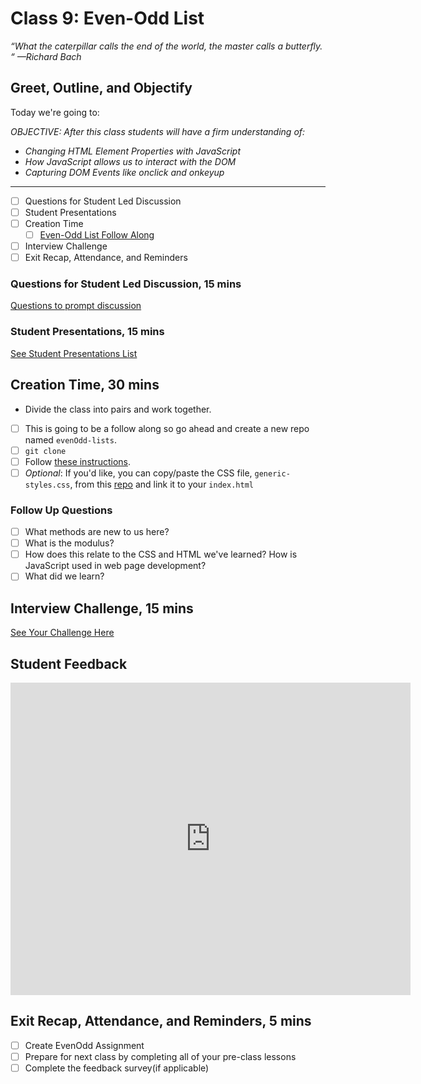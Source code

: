 # Class 9: Even-Odd List

<!-- ! HIDE FROM STUDENT; INSTRUCTOR ONLY CONTENT -->
<!-- ## Instructor Only Content - HIDE FROM STUDENTS -->

<!-- ! END INSTRUCTOR ONLY CONTENT -->

*“What the caterpillar calls the end of the world, the master calls a butterfly. “ —Richard Bach*

## Greet, Outline, and Objectify

<!-- SMART: Specific, Measurable, Attainable, Relevant, and Timely. -->
<!-- https://examples.yourdictionary.com/well-written-examples-of-learning-objectives.html -->

Today we're going to:
  
*OBJECTIVE: After this class students will have a firm understanding of:*

* *Changing HTML Element Properties with JavaScript*
* *How JavaScript allows us to interact with the DOM*
* *Capturing DOM Events like onclick and onkeyup*

*****

- [ ] Questions for Student Led Discussion
- [ ] Student Presentations
- [ ] Creation Time
    * [ ] [Even-Odd List Follow Along](./../additionalResources/bonusMaterial/evenOddFollowAlong.md)
- [ ] Interview Challenge
- [ ] Exit Recap, Attendance, and Reminders

### Questions for Student Led Discussion, 15 mins
<!-- This section should be structured with the 5E model: https://lesley.edu/article/empowering-students-the-5e-model-explained -->

[Questions to prompt discussion](./../additionalResources/questionsForDiscussion/qfd-class-9.md)

### Student Presentations, 15 mins

[See Student Presentations List](./../additionalResources/studentPresentations.md)

## Creation Time, 30 mins

- Divide the class into pairs and work together.
- [ ] This is going to be a follow along so go ahead and create a new repo named `evenOdd-lists`.
- [ ] `git clone`
- [ ] Follow [these instructions](./../additionalResources/bonusMaterial/evenOddFollowAlong.md).
- [ ] *Optional*: If you'd like, you can copy/paste the CSS file, `generic-styles.css`, from this [repo](https://github.com/AustinCodingAcademy/101-important-to-do-list) and link it to your `index.html`

### Follow Up Questions

- [ ] What methods are new to us here?
- [ ] What is the modulus?
- [ ] How does this relate to the CSS and HTML we've learned? How is JavaScript used in web page development?
- [ ] What did we learn?

## Interview Challenge, 15 mins
<!-- The last two E happen here: elaborate and evaluate  -->
<!-- this sections should have a challenge that can be solved with the skills they've learned since their last class. -->
<!-- ! HIDDEN CONTENT: INSTRUCTOR ONLY -->
[See Your Challenge Here](./../additionalResources/interviewChallenges.md)
<!-- ! END HIDDEN CONTENT: INSTRUCTOR ONLY -->

## Student Feedback

<iframe src="https://docs.google.com/forms/d/e/1FAIpQLScjuL10i2xFGMWRwkjtgAL8F1Y5ipMPPjtTCDzkO1ZBcxUYZA/viewform?embedded=true" width="640" height="500" frameborder="0" marginheight="0" marginwidth="0">Loading…</iframe>

## Exit Recap, Attendance, and Reminders, 5 mins

- [ ] Create EvenOdd Assignment
- [ ] Prepare for next class by completing all of your pre-class lessons
- [ ] Complete the feedback survey(if applicable)

<!-- <iframe id="openedx-zollege" src="https://openedx.zollege.com/feedback" style="width: 100%; height: 500px; border: 0">Browser not compatible.</iframe>
<script src="https://openedx.zollege.com/assets/index.js" type="application/javascript"></script> -->

<!-- TODO Create 3 question exit questions -->

<!-- TODO INSERT Student Feedback From -->

<!-- TODO INSERT *HIDDEN* Instructor Feedback Form -->
